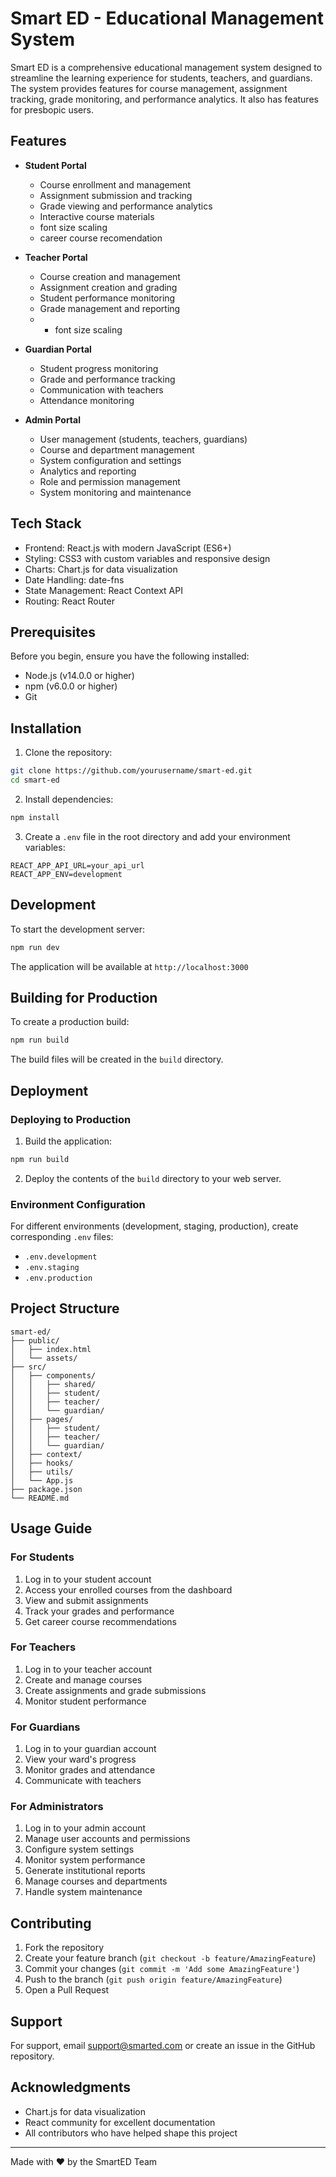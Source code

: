 # Smart ED - Educational Management System

Smart ED is a comprehensive educational management system designed to streamline the learning experience for students, teachers, and guardians. The system provides features for course management, assignment tracking, grade monitoring, and performance analytics. It also has features for presbopic users.

## Features

- **Student Portal**
  - Course enrollment and management
  - Assignment submission and tracking
  - Grade viewing and performance analytics
  - Interactive course materials
  - font size scaling
  - career course recomendation

- **Teacher Portal**
  - Course creation and management
  - Assignment creation and grading
  - Student performance monitoring
  - Grade management and reporting
  - - font size scaling

- **Guardian Portal**
  - Student progress monitoring
  - Grade and performance tracking
  - Communication with teachers
  - Attendance monitoring


- **Admin Portal**
  - User management (students, teachers, guardians)
  - Course and department management
  - System configuration and settings
  - Analytics and reporting
  - Role and permission management
  - System monitoring and maintenance

## Tech Stack

- Frontend: React.js with modern JavaScript (ES6+)
- Styling: CSS3 with custom variables and responsive design
- Charts: Chart.js for data visualization
- Date Handling: date-fns
- State Management: React Context API
- Routing: React Router

## Prerequisites

Before you begin, ensure you have the following installed:
- Node.js (v14.0.0 or higher)
- npm (v6.0.0 or higher)
- Git

## Installation

1. Clone the repository:
```bash
git clone https://github.com/yourusername/smart-ed.git
cd smart-ed
```

2. Install dependencies:
```bash
npm install
```

3. Create a `.env` file in the root directory and add your environment variables:
```env
REACT_APP_API_URL=your_api_url
REACT_APP_ENV=development
```

## Development

To start the development server:

```bash
npm run dev
```

The application will be available at `http://localhost:3000`

## Building for Production

To create a production build:

```bash
npm run build
```

The build files will be created in the `build` directory.

## Deployment

### Deploying to Production

1. Build the application:
```bash
npm run build
```

2. Deploy the contents of the `build` directory to your web server.

### Environment Configuration

For different environments (development, staging, production), create corresponding `.env` files:
- `.env.development`
- `.env.staging`
- `.env.production`

## Project Structure

```
smart-ed/
├── public/
│   ├── index.html
│   └── assets/
├── src/
│   ├── components/
│   │   ├── shared/
│   │   ├── student/
│   │   ├── teacher/
│   │   └── guardian/
│   ├── pages/
│   │   ├── student/
│   │   ├── teacher/
│   │   └── guardian/
│   ├── context/
│   ├── hooks/
│   ├── utils/
│   └── App.js
├── package.json
└── README.md
```

## Usage Guide

### For Students

1. Log in to your student account
2. Access your enrolled courses from the dashboard
3. View and submit assignments
4. Track your grades and performance
5. Get career course recommendations

### For Teachers

1. Log in to your teacher account
2. Create and manage courses
3. Create assignments and grade submissions
4. Monitor student performance

### For Guardians

1. Log in to your guardian account
2. View your ward's progress
3. Monitor grades and attendance
4. Communicate with teachers

### For Administrators

1. Log in to your admin account
2. Manage user accounts and permissions
3. Configure system settings
4. Monitor system performance
5. Generate institutional reports
6. Manage courses and departments
7. Handle system maintenance


## Contributing

1. Fork the repository
2. Create your feature branch (`git checkout -b feature/AmazingFeature`)
3. Commit your changes (`git commit -m 'Add some AmazingFeature'`)
4. Push to the branch (`git push origin feature/AmazingFeature`)
5. Open a Pull Request


## Support

For support, email support@smarted.com or create an issue in the GitHub repository.

## Acknowledgments

- Chart.js for data visualization
- React community for excellent documentation
- All contributors who have helped shape this project

---

Made with ❤️ by the SmartED Team
